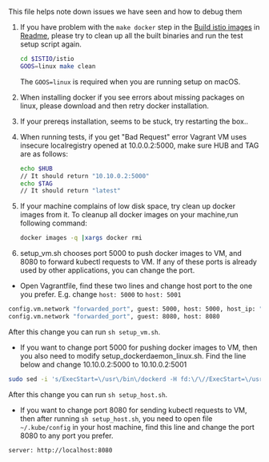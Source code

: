 This file helps note down issues we have seen and how to debug them

1. If you have problem with the `make docker` step in the [Build istio images](README.md#Build-istio-images) in 
   [Readme](README.md), please try to clean up all the built binaries and run the test setup script again.
   ```sh
   cd $ISTIO/istio
   GOOS=linux make clean
   ```
   The `GOOS=linux` is required when you are running setup on macOS.
1. When installing docker if you see errors about missing packages on linux, please download and then retry docker installation.
1. If your prereqs installation, seems to be stuck, try restarting the box..
1. When running tests, if you get "Bad Request" error
   Vagrant VM uses insecure localregistry opened at 10.0.0.2:5000, make sure HUB and TAG are as follows:
   
   ```bash
   echo $HUB
   // It should return "10.10.0.2:5000"
   echo $TAG
   // It should return "latest"
   ```
1. If your machine complains of low disk space, try clean up docker images from it.
   To cleanup all docker images on your machine,run following command:
   
   ```bash
   docker images -q |xargs docker rmi
   ```
   
1. setup_vm.sh chooses port 5000 to push docker images to VM, and 8080 to forward kubectl requests to VM. If any of these ports is already used by other applications, you can change the port.
  * Open Vagrantfile, find these two lines and change host port to the one you prefer. E.g. change `host: 5000` to `host: 5001`
  
   ```bash
   config.vm.network "forwarded_port", guest: 5000, host: 5000, host_ip: "10.10.0.2"
   config.vm.network "forwarded_port", guest: 8080, host: 8080
   ```
  After this change you can run `sh setup_vm.sh`.

  * If you want to change port 5000 for pushing docker images to VM, then you also need to modify setup_dockerdaemon_linux.sh. Find the line below and change 10.10.0.2:5000 to 10.10.0.2:5001
   ```bash
   sudo sed -i 's/ExecStart=\/usr\/bin\/dockerd -H fd:\/\//ExecStart=\/usr\/bin\/dockerd -H fd:\/\/ --insecure-registry 10.10.0.2:5000/' /lib/systemd/system/docker.service
   ```

  After this change you can run `sh setup_host.sh`.
   
  * If you want to change port 8080 for sending kubectl requests to VM, then after running `sh setup_host.sh`, you need to open file `~/.kube/config` in your host machine, find this line and change the port 8080 to any port you prefer.
   ```bash
   server: http://localhost:8080
   ```

